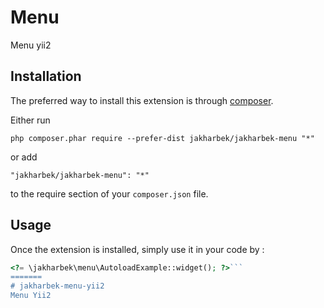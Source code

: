 Menu
====
Menu yii2

Installation
------------

The preferred way to install this extension is through [composer](http://getcomposer.org/download/).

Either run

```
php composer.phar require --prefer-dist jakharbek/jakharbek-menu "*"
```

or add

```
"jakharbek/jakharbek-menu": "*"
```

to the require section of your `composer.json` file.


Usage
-----

Once the extension is installed, simply use it in your code by  :

```php
<?= \jakharbek\menu\AutoloadExample::widget(); ?>```
=======
# jakharbek-menu-yii2
Menu Yii2